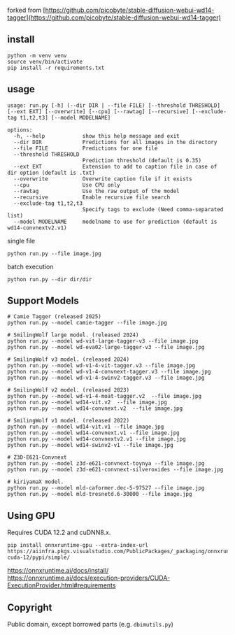 
forked from [https://github.com/picobyte/stable-diffusion-webui-wd14-tagger](https://github.com/picobyte/stable-diffusion-webui-wd14-tagger)

## install

```
python -m venv venv
source venv/bin/activate
pip install -r requirements.txt
```

## usage

```
usage: run.py [-h] (--dir DIR | --file FILE) [--threshold THRESHOLD] [--ext EXT] [--overwrite] [--cpu] [--rawtag] [--recursive] [--exclude-tag t1,t2,t3] [--model MODELNAME]

options:
  -h, --help            show this help message and exit
  --dir DIR             Predictions for all images in the directory
  --file FILE           Predictions for one file
  --threshold THRESHOLD
                        Prediction threshold (default is 0.35)
  --ext EXT             Extension to add to caption file in case of dir option (default is .txt)
  --overwrite           Overwrite caption file if it exists
  --cpu                 Use CPU only
  --rawtag              Use the raw output of the model
  --recursive           Enable recursive file search
  --exclude-tag t1,t2,t3
                        Specify tags to exclude (Need comma-separated list)
  --model MODELNAME     modelname to use for prediction (default is wd14-convnextv2.v1)
```

single file

```
python run.py --file image.jpg
```

batch execution

```
python run.py --dir dir/dir
```

## Support Models

```
# Camie Tagger (released 2025)
python run.py --model camie-tagger --file image.jpg

# SmilingWolf large model. (released 2024)
python run.py --model wd-vit-large-tagger-v3 --file image.jpg
python run.py --model wd-eva02-large-tagger-v3 --file image.jpg

# SmilingWolf v3 model. (released 2024)
python run.py --model wd-v1-4-vit-tagger.v3 --file image.jpg
python run.py --model wd-v1-4-convnext-tagger.v3 --file image.jpg
python run.py --model wd-v1-4-swinv2-tagger.v3 --file image.jpg

# SmilingWolf v2 model. (released 2023)
python run.py --model wd-v1-4-moat-tagger.v2  --file image.jpg
python run.py --model wd14-vit.v2  --file image.jpg
python run.py --model wd14-convnext.v2  --file image.jpg

# SmilingWolf v1 model. (released 2022)
python run.py --model wd14-vit.v1 --file image.jpg
python run.py --model wd14-convnext.v1 --file image.jpg
python run.py --model wd14-convnextv2.v1 --file image.jpg
python run.py --model wd14-swinv2-v1 --file image.jpg

# Z3D-E621-Convnext
python run.py --model z3d-e621-convnext-toynya --file image.jpg
python run.py --model z3d-e621-convnext-silveroxides --file image.jpg

# kiriyamaX model.
python run.py --model mld-caformer.dec-5-97527 --file image.jpg
python run.py --model mld-tresnetd.6-30000 --file image.jpg
```

## Using GPU

Requires CUDA 12.2 and cuDNN8.x.

```
pip install onnxruntime-gpu --extra-index-url https://aiinfra.pkgs.visualstudio.com/PublicPackages/_packaging/onnxruntime-cuda-12/pypi/simple/
```

https://onnxruntime.ai/docs/install/</br>
https://onnxruntime.ai/docs/execution-providers/CUDA-ExecutionProvider.html#requirements

## Copyright

Public domain, except borrowed parts (e.g. `dbimutils.py`)
